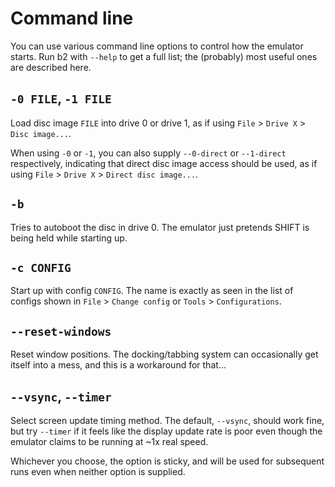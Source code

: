# Command line

You can use various command line options to control how the emulator
starts. Run b2 with `--help` to get a full list; the (probably) most
useful ones are described here.

## `-0 FILE`, `-1 FILE`

Load disc image `FILE` into drive 0 or drive 1, as if using `File` >
`Drive X` > `Disc image...`.

When using `-0` or `-1`, you can also supply `--0-direct` or
`--1-direct` respectively, indicating that direct disc image access
should be used, as if using `File` > `Drive X` > `Direct disc
image...`.

## `-b`

Tries to autoboot the disc in drive 0. The emulator just pretends
SHIFT is being held while starting up.

## `-c CONFIG`

Start up with config `CONFIG`. The name is exactly as seen in the list
of configs shown in `File` > `Change config` or `Tools` >
`Configurations`.

## `--reset-windows`

Reset window positions. The docking/tabbing system can occasionally
get itself into a mess, and this is a workaround for that...

## `--vsync`, `--timer`

Select screen update timing method. The default, `--vsync`, should
work fine, but try `--timer` if it feels like the display update rate
is poor even though the emulator claims to be running at ~1x real
speed.

Whichever you choose, the option is sticky, and will be used for
subsequent runs even when neither option is supplied.
